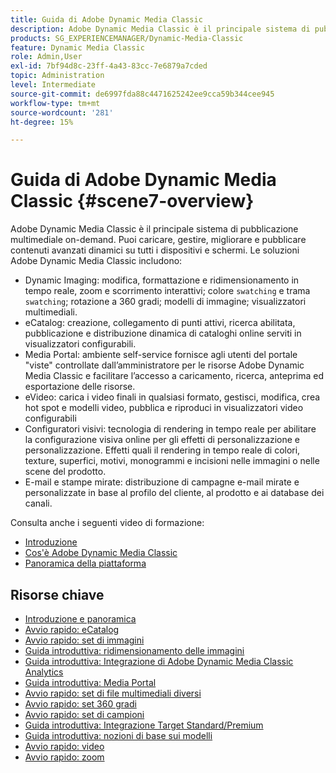 ```yaml
---
title: Guida di Adobe Dynamic Media Classic
description: Adobe Dynamic Media Classic è il principale sistema di pubblicazione multimediale on-demand. Puoi caricare, gestire, migliorare e pubblicare contenuti avanzati dinamici su tutti i dispositivi e schermi.
products: SG_EXPERIENCEMANAGER/Dynamic-Media-Classic
feature: Dynamic Media Classic
role: Admin,User
exl-id: 7bf94d8c-23ff-4a43-83cc-7e6879a7cded
topic: Administration
level: Intermediate
source-git-commit: de6997fda88c4471625242ee9cca59b344cee945
workflow-type: tm+mt
source-wordcount: '281'
ht-degree: 15%

---
```


# Guida di Adobe Dynamic Media Classic {#scene7-overview}

Adobe Dynamic Media Classic è il principale sistema di pubblicazione multimediale on-demand. Puoi caricare, gestire, migliorare e pubblicare contenuti avanzati dinamici su tutti i dispositivi e schermi. Le soluzioni Adobe Dynamic Media Classic includono:

* Dynamic Imaging: modifica, formattazione e ridimensionamento in tempo reale, zoom e scorrimento interattivi; colore `swatching` e trama `swatching`; rotazione a 360 gradi; modelli di immagine; visualizzatori multimediali.
* eCatalog: creazione, collegamento di punti attivi, ricerca abilitata, pubblicazione e distribuzione dinamica di cataloghi online serviti in visualizzatori configurabili.
* Media Portal: ambiente self-service fornisce agli utenti del portale &quot;viste&quot; controllate dall’amministratore per le risorse Adobe Dynamic Media Classic e facilitare l’accesso a caricamento, ricerca, anteprima ed esportazione delle risorse.
* eVideo: carica i video finali in qualsiasi formato, gestisci, modifica, crea hot spot e modelli video, pubblica e riproduci in visualizzatori video configurabili
* Configuratori visivi: tecnologia di rendering in tempo reale per abilitare la configurazione visiva online per gli effetti di personalizzazione e personalizzazione. Effetti quali il rendering in tempo reale di colori, texture, superfici, motivi, monogrammi e incisioni nelle immagini o nelle scene del prodotto.
* E-mail e stampe mirate: distribuzione di campagne e-mail mirate e personalizzate in base al profilo del cliente, al prodotto e ai database dei canali.

Consulta anche i seguenti video di formazione:

* [Introduzione](https://s7d5.scene7.com/s7viewers/html5/VideoViewer.html?videoserverurl=https://s7d5.scene7.com/is/content/&amp;emailurl=https://s7d5.scene7.com/s7/emailFriend&amp;serverUrl=https://s7d5.scene7.com/is/image/&amp;config=Scene7SharedAssets/Universal_HTML5_Video&amp;contenturl=https://s7d5.scene7.com/skins/&amp;asset=S7tutorials/570_Introduction_converted%20renamed_Getting%20Started-AVS)
* [Cos&#39;è Adobe Dynamic Media Classic](https://s7d5.scene7.com/s7viewers/html5/VideoViewer.html?videoserverurl=https://s7d5.scene7.com/is/content/&amp;emailurl=https://s7d5.scene7.com/s7/emailFriend&amp;serverUrl=https://s7d5.scene7.com/is/image/&amp;config=Scene7SharedAssets/Universal_HTML5_Video&amp;contenturl=https://s7d5.scene7.com/skins/&amp;asset=S7tutorials/577_What%20is%20Scene7_converted%20renamed_Getting%20Started-AVS)
* [Panoramica della piattaforma](https://s7d5.scene7.com/s7viewers/html5/VideoViewer.html?videoserverurl=https://s7d5.scene7.com/is/content/&amp;emailurl=https://s7d5.scene7.com/s7/emailFriend&amp;serverUrl=https://s7d5.scene7.com/is/image/&amp;config=Scene7SharedAssets/Universal_HTML5_Video&amp;contenturl=https://s7d5.scene7.com/skins/&amp;asset=S7tutorials/572_Platform%20Overview_converted%20renamed_Getting%20Started-AVS)

## Risorse chiave

* [Introduzione e panoramica](/help/using/dmc-platform-overview.md)
* [Avvio rapido: eCatalog](/help/using/quick-start-ecatalog.md)
* [Avvio rapido: set di immagini](/help/using/quick-start-image-sets.md)
* [Guida introduttiva: ridimensionamento delle immagini](/help/using/quick-start-image-sizing.md)
* [Guida introduttiva: Integrazione di Adobe Dynamic Media Classic Analytics](/help/using/quick-start-integrating-dmc-analytics.md)
* [Guida introduttiva: Media Portal](/help/using/quick-start-media-portal-administration.md)
* [Avvio rapido: set di file multimediali diversi](/help/using/quick-start-mixed-media-sets.md)
* [Avvio rapido: set 360 gradi](/help/using/quick-start-spin-sets.md)
* [Avvio rapido: set di campioni](/help/using/quick-start-swatch-sets.md)
* [Guida introduttiva: Integrazione Target Standard/Premium](/help/using/quick-start-target-integration.md)
* [Guida introduttiva: nozioni di base sui modelli](/help/using/quick-start-template-basics.md)
* [Avvio rapido: video](/help/using/quick-start-video.md)
* [Avvio rapido: zoom](/help/using/quick-start-zoom.md)
